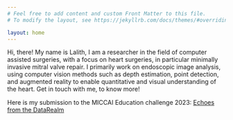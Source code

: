 ```yaml
---
# Feel free to add content and custom Front Matter to this file.
# To modify the layout, see https://jekyllrb.com/docs/themes/#overriding-theme-defaults

layout: home
---
```

Hi, there! My name is Lalith, I am a researcher in the field of computer assisted surgeries,
with a focus on heart surgeries, in particular minimally invasive mitral valve repair.
I primarily work on endoscopic image analysis, using computer vision methods such as depth estimation, 
point detection, and augmented reality to enable quantitative and visual understanding of the heart.
Get in touch with me, to know more!

Here is my submission to the MICCAI Education challenge 2023:
<a href="https://lalithnag.github.io/mec-submission/"> Echoes from the DataRealm </a>
